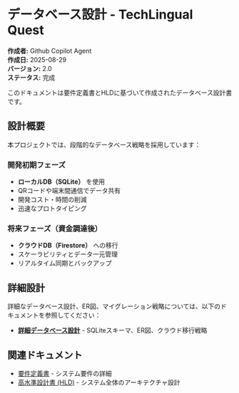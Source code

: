 # データベース設計 - TechLingual Quest

**作成者:** Github Copilot Agent  
**作成日:** 2025-08-29  
**バージョン:** 2.0  
**ステータス:** 完成

このドキュメントは要件定義書とHLDに基づいて作成されたデータベース設計書です。

## 設計概要

本プロジェクトでは、段階的なデータベース戦略を採用しています：

### 開発初期フェーズ
- **ローカルDB（SQLite）** を使用
- QRコードや端末間通信でデータ共有
- 開発コスト・時間の削減
- 迅速なプロトタイピング

### 将来フェーズ（資金調達後）
- **クラウドDB（Firestore）** への移行
- スケーラビリティとデータ一元管理
- リアルタイム同期とバックアップ

## 詳細設計

詳細なデータベース設計、ER図、マイグレーション戦略については、以下のドキュメントを参照してください：

- **[詳細データベース設計](db_design.md)** - SQLiteスキーマ、ER図、クラウド移行戦略

## 関連ドキュメント

- [要件定義書](../requirements/overview.md) - システム要件の詳細
- [高水準設計書 (HLD)](../design/HLD.md) - システム全体のアーキテクチャ設計